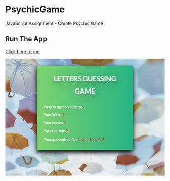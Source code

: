 # PsychicGame
JavaScript Assignment - Create Psychic Game
## Run The App
[Click here to run](https://monksedo.github.io/PsychicGame/)

![Product Screenshots](assets/images/LetterGuessGame.png)